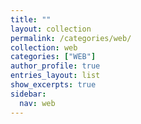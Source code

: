 ```yaml
---
title: ""
layout: collection
permalink: /categories/web/
collection: web
categories: ["WEB"]
author_profile: true
entries_layout: list      
show_excerpts: true
sidebar:
  nav: web
---
```



